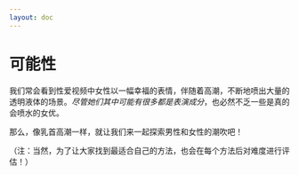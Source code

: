 ```yaml
---
layout: doc
---
```

# 可能性

我们常会看到性爱视频中女性以一幅幸福的表情，伴随着高潮，不断地喷出大量的透明液体的场景。*尽管她们其中可能有很多都是表演成分*，也必然不乏一些是真的会喷水的女优。

那么，像乳首高潮一样，就让我们来一起探索男性和女性的潮吹吧！

（注：当然，为了让大家找到最适合自己的方法，也会在每个方法后对难度进行评估！）